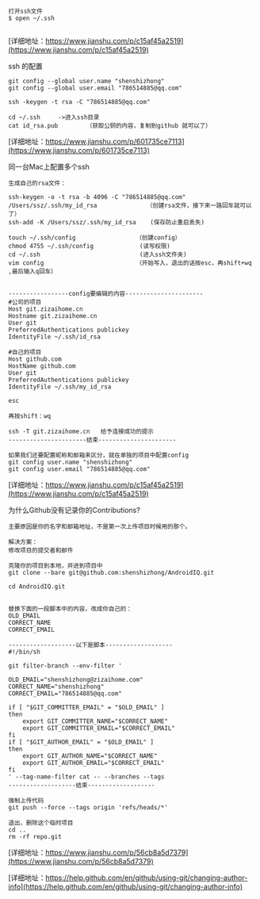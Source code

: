 
```
打开ssh文件
$ open ~/.ssh


```
[详细地址：https://www.jianshu.com/p/c15af45a2519](https://www.jianshu.com/p/c15af45a2519)

ssh 的配置
```
git config --global user.name "shenshizhong"
git config --global user.email "786514885@qq.com"

ssh -keygen -t rsa -C "786514885@qq.com"

cd ~/.ssh     ->进入ssh目录
cat id_rsa.pub        （获取公钥的内容，复制到github 就可以了）
```
[详细地址：https://www.jianshu.com/p/601735ce7113](https://www.jianshu.com/p/601735ce7113)



同一台Mac上配置多个ssh
```
生成自己的rsa文件：

ssh-keygen -o -t rsa -b 4096 -C "786514885@qq.com"
/Users/ssz/.ssh/my_id_rsa              （创建rsa文件，接下来一路回车就可以了）
ssh-add -K /Users/ssz/.ssh/my_id_rsa    (保存防止重启丢失)

touch ~/.ssh/config                 （创建config）
chmod 4755 ~/.ssh/config             (读写权限)
cd ~/.ssh                            (进入ssh文件夹)
vim config                          （开始写入，退出的话按esc，再shift+wq ,最后输入q回车）                


-----------------config要编辑的内容----------------------
#公司的项目
Host git.zizaihome.cn
Hostname git.zizaihome.cn
User git
PreferredAuthentications publickey
IdentityFile ~/.ssh/id_rsa

#自己的项目
Host github.com
HostName github.com
User git
PreferredAuthentications publickey
IdentityFile ~/.ssh/my_id_rsa

esc

再按shift：wq

ssh -T git.zizaihome.cn   给予连接成功的提示
----------------------结束----------------------

如果我们还要配置昵称和邮箱来区分，就在单独的项目中配置config
git config user.name "shenshizhong"
git config user.email "786514885@qq.com"

```
[详细地址：https://www.jianshu.com/p/c15af45a2519](https://www.jianshu.com/p/c15af45a2519)


为什么Github没有记录你的Contributions?
```
主要原因是你的名字和邮箱地址，不是第一次上传项目时候用的那个。

解决方案：
修改项目的提交者和邮件

克隆你的项目到本地，并进到项目中
git clone --bare git@github.com:shenshizhong/AndroidIQ.git

cd AndroidIQ.git


替换下面的一段脚本中的内容，改成你自己的：
OLD_EMAIL
CORRECT_NAME
CORRECT_EMAIL

-------------------以下是脚本-------------------
#!/bin/sh

git filter-branch --env-filter '

OLD_EMAIL="shenshizhong@zizaihome.com"
CORRECT_NAME="shenshizhong"
CORRECT_EMAIL="786514885@qq.com"

if [ "$GIT_COMMITTER_EMAIL" = "$OLD_EMAIL" ]
then
    export GIT_COMMITTER_NAME="$CORRECT_NAME"
    export GIT_COMMITTER_EMAIL="$CORRECT_EMAIL"
fi
if [ "$GIT_AUTHOR_EMAIL" = "$OLD_EMAIL" ]
then
    export GIT_AUTHOR_NAME="$CORRECT_NAME"
    export GIT_AUTHOR_EMAIL="$CORRECT_EMAIL"
fi
' --tag-name-filter cat -- --branches --tags
-------------------结束-------------------

强制上传代码
git push --force --tags origin 'refs/heads/*'

退出，删除这个临时项目
cd ..
rm -rf repo.git

```
[详细地址：https://www.jianshu.com/p/56cb8a5d7379](https://www.jianshu.com/p/56cb8a5d7379)

[详细地址：https://help.github.com/en/github/using-git/changing-author-info](https://help.github.com/en/github/using-git/changing-author-info)

